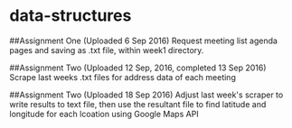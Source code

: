 # data-structures

##Assignment One (Uploaded 6 Sep 2016)
Request meeting list agenda pages and saving as .txt file, within week1 directory.

##Assignment Two (Uploaded 12 Sep, 2016, completed 13 Sep 2016)
Scrape last weeks .txt files for address data of each meeting

##Assignment Two (Uploaded 18 Sep 2016)
Adjust last week's scraper to write results to text file, then use the resultant file to find latitude and longitude for each lcoation using Google Maps API